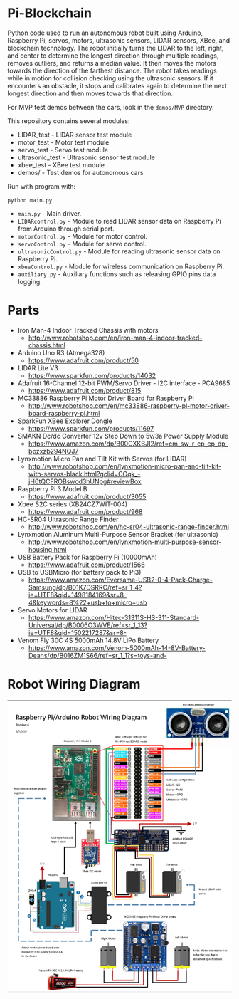 # Pi-Blockchain

Python code used to run an autonomous robot built using Arduino, Raspberry Pi, servos, motors, ultrasonic sensors, LIDAR sensors, XBee, and blockchain technology. The robot initially turns the LIDAR to the left, right, and center to determine the longest direction through multiple readings, removes outliers, and returns a median value. It then moves the motors towards the direction of the farthest distance. The robot takes readings while in motion for collision checking using the ultrasonic sensors. If it encounters an obstacle, it stops and calibrates again to determine the next longest direction and then moves towards that direction.

For MVP test demos between the cars, look in the `demos/MVP` directory.

This repository contains several modules:
* LIDAR_test - LIDAR sensor test module
* motor_test - Motor test module
* servo_test - Servo test module
* ultrasonic_test - Ultrasonic sensor test module
* xbee_test - XBee test module
* demos/ - Test demos for autonomous cars

Run with program with:
```
python main.py
```
- `main.py` - Main driver.
- `LIDARcontrol.py` - Module to read LIDAR sensor data on Raspberry Pi from Arduino through serial port.
- `motorControl.py` - Module for motor control.
- `servoControl.py` - Module for servo control.
- `ultrasonicControl.py` - Module for reading ultrasonic sensor data on Raspberry Pi.
- `xbeeControl.py` - Module for wireless communication on Raspberry Pi.
- `auxiliary.py` - Auxiliary functions such as releasing GPIO pins data logging.

# Parts
* Iron Man-4 Indoor Tracked Chassis with motors
    * http://www.robotshop.com/en/iron-man-4-indoor-tracked-chassis.html
* Arduino Uno R3 (Atmega328)
    * https://www.adafruit.com/product/50
* LIDAR Lite V3
    * https://www.sparkfun.com/products/14032
* Adafruit 16-Channel 12-bit PWM/Servo Driver - I2C interface - PCA9685
    * https://www.adafruit.com/product/815
* MC33886 Raspberry Pi Motor Driver Board for Raspberry Pi
    * http://www.robotshop.com/en/mc33886-raspberry-pi-motor-driver-board-raspberry-pi.html
* SparkFun XBee Explorer Dongle
    * https://www.sparkfun.com/products/11697
* SMAKN Dc/dc Converter 12v Step Down to 5v/3a Power Supply Module
    * https://www.amazon.com/dp/B00CXKBJI2/ref=cm_sw_r_cp_ep_dp_bpzxzb294NQJ7
* Lynxmotion Micro Pan and Tilt Kit with Servos (for LIDAR)
    * http://www.robotshop.com/en/lynxmotion-micro-pan-and-tilt-kit-with-servos-black.html?gclid=COqk_-jH0tQCFROBswod3hUNpg#reviewBox
* Raspberry Pi 3 Model B
    * https://www.adafruit.com/product/3055
* Xbee S2C series (XB24CZ7WIT-004)
    * https://www.adafruit.com/product/968
* HC-SR04 Ultrasonic Range Finder
    * http://www.robotshop.com/en/hc-sr04-ultrasonic-range-finder.html
* Lynxmotion Aluminum Multi-Purpose Sensor Bracket (for ultrasonic)
    * http://www.robotshop.com/en/lynxmotion-multi-purpose-sensor-housing.html
* USB Battery Pack for Raspberry Pi (10000mAh)
    * https://www.adafruit.com/product/1566
* USB to USBMicro (for battery pack to Pi3)
    * https://www.amazon.com/Eversame-USB2-0-4-Pack-Charge-Samsung/dp/B01K7DSRRC/ref=sr_1_4?ie=UTF8&qid=1498184169&sr=8-4&keywords=8%22+usb+to+micro+usb
* Servo Motors for LIDAR
    * https://www.amazon.com/Hitec-31311S-HS-311-Standard-Universal/dp/B0006O3WVE/ref=sr_1_13?ie=UTF8&qid=1502217287&sr=8-
* Venom Fly 30C 4S 5000mAh 14.8V LiPo Battery
    * https://www.amazon.com/Venom-5000mAh-14-8V-Battery-Deans/dp/B016ZM1S66/ref=sr_1_1?s=toys-and-

# Robot Wiring Diagram
![](docs/wiring-diagram.PNG)
